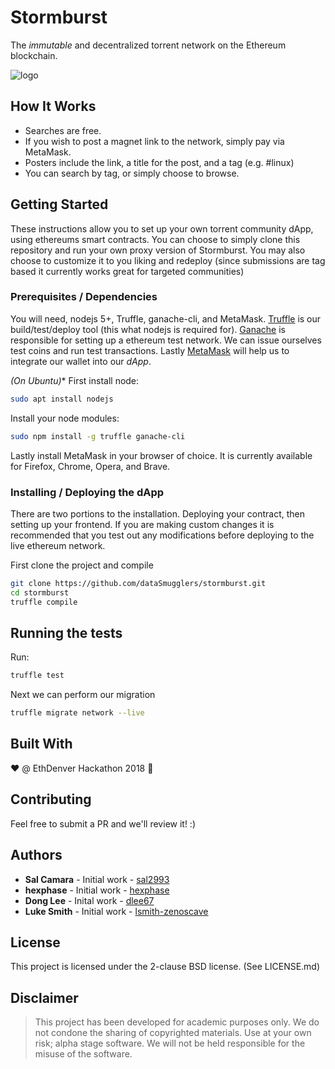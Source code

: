 # Stormburst

The *immutable* and decentralized torrent network on the Ethereum blockchain.

![logo](https://i.imgur.com/aIIdgnk.png)

## How It Works

* Searches are free.
* If you wish to post a magnet link to the network, simply pay via MetaMask.
* Posters include the link, a title for the post, and a tag (e.g. #linux)
* You can search by tag, or simply choose to browse.

## Getting Started

These instructions allow you to set up your own torrent community dApp, using ethereums smart contracts. You can choose to simply clone this repository and run your own proxy version of Stormburst. You may also choose to customize it to you liking and redeploy (since submissions are tag based it currently works great for targeted communities)

### Prerequisites / Dependencies

You will need, nodejs 5+, Truffle, ganache-cli, and  MetaMask. [Truffle](https://github.com/trufflesuite/truffle) is our build/test/deploy tool (this what nodejs is required for). [Ganache](https://github.com/trufflesuite/ganache-cli) is responsible for setting up a ethereum test network. We can issue ourselves test coins and run test transactions. Lastly [MetaMask](https://metamask.io/) will help us to integrate our wallet into our *dApp*.

*(On Ubuntu)**
First install node:

```bash
sudo apt install nodejs
```

Install your node modules:
```bash
sudo npm install -g truffle ganache-cli
```

Lastly install MetaMask in your browser of choice. It is currently available for Firefox, Chrome, Opera, and Brave.

### Installing / Deploying the dApp

There are two portions to the installation. Deploying your contract, then setting up your frontend. If you are making custom changes it is recommended that you test out any modifications before deploying to the live ethereum network.

First clone the project and compile
```bash
git clone https://github.com/dataSmugglers/stormburst.git
cd stormburst
truffle compile
```

## Running the tests

Run:
```bash
truffle test
```

Next we can perform our migration
```bash
truffle migrate network --live
```

## Built With

❤️ @ EthDenver Hackathon 2018 🦄

## Contributing

Feel free to submit a PR and we'll review it! :)

## Authors

* **Sal Camara** - Initial work - [sal2993](https://github.com/sal2993)
* **hexphase** - Initial work - [hexphase](https://github.com/hexphase)
* **Dong Lee** - Inital work - [dlee67](https://github.com/dlee67)
* **Luke Smith** - Initial work - [lsmith-zenoscave](https://github.com/lsmith-zenoscave)

## License

This project is licensed under the 2-clause BSD license. (See LICENSE.md)

## Disclaimer

> This project has been developed for academic purposes only.  We do not condone the sharing of copyrighted materials. Use at your own risk; alpha stage software. We will not be held responsible for the misuse of the software.
